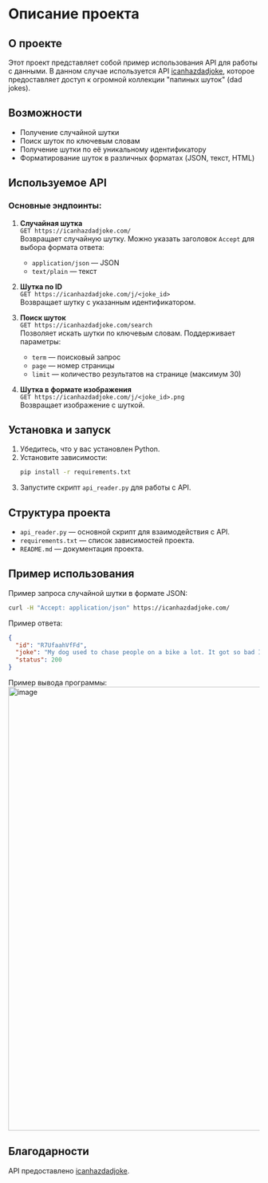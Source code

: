 # Описание проекта

## О проекте

Этот проект представляет собой пример использования API для работы с данными. В данном случае используется API [icanhazdadjoke](https://icanhazdadjoke.com/api), которое предоставляет доступ к огромной коллекции "папиных шуток" (dad jokes).

## Возможности

- Получение случайной шутки
- Поиск шуток по ключевым словам
- Получение шутки по её уникальному идентификатору
- Форматирование шуток в различных форматах (JSON, текст, HTML)

## Используемое API

### Основные эндпоинты:

1. **Случайная шутка**  
   `GET https://icanhazdadjoke.com/`  
   Возвращает случайную шутку. Можно указать заголовок `Accept` для выбора формата ответа:  
   - `application/json` — JSON
   - `text/plain` — текст

2. **Шутка по ID**  
   `GET https://icanhazdadjoke.com/j/<joke_id>`  
   Возвращает шутку с указанным идентификатором.

3. **Поиск шуток**  
   `GET https://icanhazdadjoke.com/search`  
   Позволяет искать шутки по ключевым словам. Поддерживает параметры:
   - `term` — поисковый запрос
   - `page` — номер страницы
   - `limit` — количество результатов на странице (максимум 30)

4. **Шутка в формате изображения**  
   `GET https://icanhazdadjoke.com/j/<joke_id>.png`  
   Возвращает изображение с шуткой.

## Установка и запуск

1. Убедитесь, что у вас установлен Python.
2. Установите зависимости:
   ```bash
   pip install -r requirements.txt
   ```
3. Запустите скрипт `api_reader.py` для работы с API.

## Структура проекта

- `api_reader.py` — основной скрипт для взаимодействия с API.
- `requirements.txt` — список зависимостей проекта.
- `README.md` — документация проекта.

## Пример использования

Пример запроса случайной шутки в формате JSON:
```bash
curl -H "Accept: application/json" https://icanhazdadjoke.com/
```

Пример ответа:
```json
{
  "id": "R7UfaahVfFd",
  "joke": "My dog used to chase people on a bike a lot. It got so bad I had to take his bike away.",
  "status": 200
}
```

Пример вывода программы:
<img width="1368" height="889" alt="image" src="https://github.com/user-attachments/assets/7c70cfc7-e4c3-4958-8ead-25bec082522e" />


## Благодарности

API предоставлено [icanhazdadjoke](https://icanhazdadjoke.com/api).
